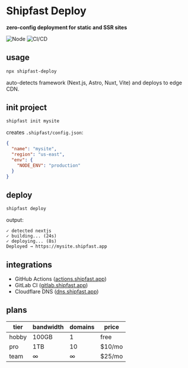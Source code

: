 
#  Shipfast Deploy

**zero-config deployment for static and SSR sites**

![Node](https://img.shields.io/badge/node-%3E%3D18-green)
![CI/CD](https://img.shields.io/badge/ci%2Fcd-ready-blue)

## usage

```bash
npx shipfast-deploy
```

auto-detects framework (Next.js, Astro, Nuxt, Vite) and deploys to edge CDN.

## init project

```bash
shipfast init mysite
```

creates `.shipfast/config.json`:

```json
{
  "name": "mysite",
  "region": "us-east",
  "env": {
    "NODE_ENV": "production"
  }
}
```

## deploy

```bash
shipfast deploy
```

output:

```
✓ detected nextjs
✓ building... (24s)
✓ deploying... (8s)
Deployed → https://mysite.shipfast.app
```

## integrations

* GitHub Actions ([actions.shipfast.app](https://actions.shipfast.app))
* GitLab CI ([gitlab.shipfast.app](https://gitlab.shipfast.app))
* Cloudflare DNS ([dns.shipfast.app](https://dns.shipfast.app))

## plans

| tier | bandwidth | domains | price |
| ---- | --------- | ------- | ----- |
| hobby | 100GB | 1 | free |
| pro | 1TB | 10 | $10/mo |
| team | ∞ | ∞ | $25/mo |

